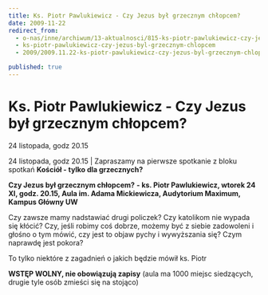 ```yaml
---
title: Ks. Piotr Pawlukiewicz - Czy Jezus był grzecznym chłopcem?
date: 2009-11-22
redirect_from: 
  - o-nas/inne/archiwum/13-aktualnosci/815-ks-piotr-pawlukiewicz-czy-jezus-byl-grzecznym-chlopcem
  - ks-piotr-pawlukiewicz-czy-jezus-byl-grzecznym-chlopcem
  - 2009/2009.11.22-ks-piotr-pawlukiewicz-czy-jezus-byl-grzecznym-chlopcem

published: true
---
```




# Ks. Piotr Pawlukiewicz - Czy Jezus był grzecznym chłopcem?

<time>24 listopada, godz 20.15</time>

24 listopada, godz 20.15 | 
Zapraszamy na pierwsze spotkanie z bloku spotkań **Kościół - tylko dla grzecznych?**

**Czy Jezus był grzecznym chłopcem?** **- ks. Piotr Pawlukiewicz, wtorek 24 XI, godz. 20.15, Aula im. Adama Mickiewicza, Audytorium Maximum, Kampus Główny UW** 

Czy zawsze mamy nadstawiać drugi policzek? Czy katolikom nie wypada się kłócić? Czy, jeśli robimy coś dobrze, możemy być z siebie zadowoleni i głośno o tym mówić, czy jest to objaw pychy i wywyższania się? Czym naprawdę jest pokora? 

To tylko niektóre z zagadnień o jakich będzie mówił ks. Piotr

**WSTĘP WOLNY, nie obowiązują zapisy** (aula ma 1000 miejsc siedzących, drugie tyle osób zmieści się na stojąco)


<!--CONTENT FROM OLD SERVER (jos before 2013): 24 listopada, godz 20.15 | 
Zapraszamy na pierwsze spotkanie z bloku spotkań **Kościół - tylko dla grzecznych?**



**Czy Jezus był grzecznym chłopcem?** **- ks. Piotr Pawlukiewicz, wtorek 24 XI, godz. 20.15, Aula im. Adama Mickiewicza, Audytorium Maximum, Kampus Główny UW** 



Czy zawsze mamy nadstawiać drugi policzek? Czy katolikom nie wypada się kłócić? Czy, jeśli robimy coś dobrze, możemy być z siebie zadowoleni i głośno o tym mówić, czy jest to objaw pychy i wywyższania się? Czym naprawdę jest pokora? 



To tylko niektóre z zagadnień o jakich będzie mówił ks. Piotr



**WSTĘP WOLNY, nie obowiązują zapisy** (aula ma 1000 miejsc siedzących, drugie tyle osób zmieści się na stojąco)

-->

<!--{{json:{"created_date":"2009-11-22 15:06:57","publish_down":"0000-00-00 00:00:00","id":"815"}}}-->